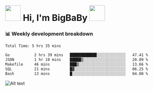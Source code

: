 <!-- Title -->
<h1>
    <img src="https://media.tenor.com/TlyRveJkgo4AAAAi/cloud-cloud-strife.gif" width="50"/>
    Hi, I'm BigBaBy
    <img src="https://media.tenor.com/TlyRveJkgo4AAAAi/cloud-cloud-strife.gif" width="50"/>
</h1>

<h3> 📊 Weekly development breakdown </h3>
<!-- waka-readme-stats -->

<!--START_SECTION:waka-->

```txt
Total Time: 5 hrs 35 mins

Go           2 hrs 39 mins   ████████████░░░░░░░░░░░░░   47.41 %
JSON         1 hr 10 mins    █████▒░░░░░░░░░░░░░░░░░░░   20.89 %
Makefile     46 mins         ███▒░░░░░░░░░░░░░░░░░░░░░   13.66 %
SQL          21 mins         █▓░░░░░░░░░░░░░░░░░░░░░░░   06.25 %
Bash         13 mins         █░░░░░░░░░░░░░░░░░░░░░░░░   04.00 %
```

<!--END_SECTION:waka-->

![Alt text](https://spotify-recently-played-readme.vercel.app/api?user=21b7yx6vkj66csord5swswvza&count=10&width=1000)
